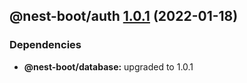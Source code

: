 ## @nest-boot/auth [1.0.1](https://github.com/d4rkcr0w/nest-boot/compare/@nest-boot/auth@1.0.0...@nest-boot/auth@1.0.1) (2022-01-18)





### Dependencies

* **@nest-boot/database:** upgraded to 1.0.1
